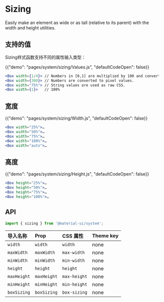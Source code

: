 # Sizing

<p class="description">Easily make an element as wide or as tall (relative to its parent) with the width and height utilities.</p>

## 支持的值

Sizing样式函数支持不同的属性输入类型：

{{"demo": "pages/system/sizing/Values.js", "defaultCodeOpen": false}}

```jsx
<Box width={1/4}> // Numbers in [0,1] are multiplied by 100 and converted to % values.
<Box width={300}> // Numbers are converted to pixel values.
<Box width="75%"> // String values are used as raw CSS.
<Box width={1}>   // 100%
```

## 宽度

{{"demo": "pages/system/sizing/Width.js", "defaultCodeOpen": false}}

```jsx
<Box width="25%">…
<Box width="50%">…
<Box width="75%">…
<Box width="100%">…
<Box width="auto">…
```

## 高度

{{"demo": "pages/system/sizing/Height.js", "defaultCodeOpen": false}}

```jsx
<Box height="25%">…
<Box height="50%">…
<Box height="75%">…
<Box height="100%">…
```

## API

```js
import { sizing } from '@material-ui/system';
```

| 导入名称        | Prop        | CSS 属性       | Theme key |
|:----------- |:----------- |:------------ |:--------- |
| `width`     | `width`     | `width`      | none      |
| `maxWidth`  | `maxWidth`  | `max-width`  | none      |
| `minWidth`  | `minWidth`  | `min-width`  | none      |
| `height`    | `height`    | `height`     | none      |
| `maxHeight` | `maxHeight` | `max-height` | none      |
| `minHeight` | `minHeight` | `min-height` | none      |
| `boxSizing` | `boxSizing` | `box-sizing` | none      |